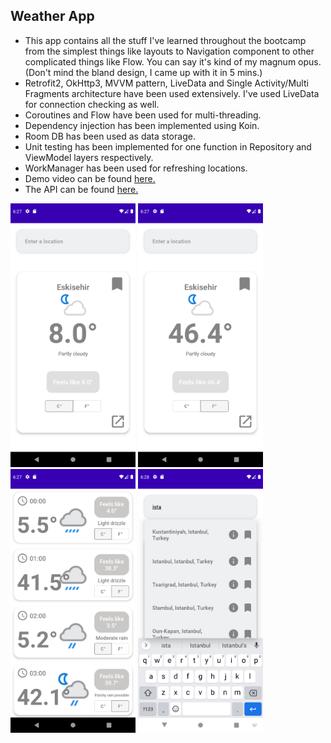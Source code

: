 ## Weather App
* This app contains all the stuff I've learned throughout the bootcamp from the simplest things like layouts to Navigation component to other complicated things like Flow. You can say it's kind of my magnum opus. (Don't mind the bland design, I came up with it in 5 mins.)
* Retrofit2, OkHttp3, MVVM pattern, LiveData and Single Activity/Multi Fragments architecture have been used extensively. I've used LiveData for connection checking as well.
* Coroutines and Flow have been used for multi-threading.
* Dependency injection has been implemented using Koin.
* Room DB has been used as data storage.
* Unit testing has been implemented for one function in Repository and ViewModel layers respectively.
* WorkManager has been used for refreshing locations.
* Demo video can be found [here.](https://youtu.be/snMV0G8GaWE)
* The API can be found [here.](https://www.weatherapi.com/docs/)
<p float="middle">
  <img src="https://github.com/omercanbaltaci/weather-app/blob/main/FinalProject/images/device-2021-11-25-182714.png" width="200" />
  <img src="https://github.com/omercanbaltaci/weather-app/blob/main/FinalProject/images/device-2021-11-25-182732.png" width="200" /> 
  <img src="https://github.com/omercanbaltaci/weather-app/blob/main/FinalProject/images/device-2021-11-25-182757.png" width="200" />
  <img src="https://github.com/omercanbaltaci/weather-app/blob/main/FinalProject/images/device-2021-11-25-182819.png" width="200" />
</p>
